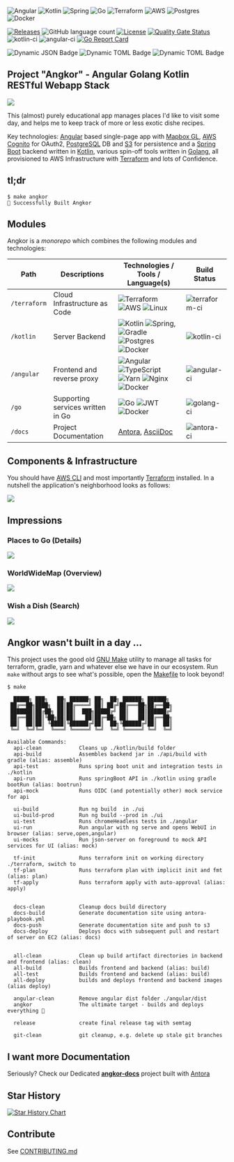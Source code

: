 ![Angular](https://img.shields.io/badge/angular-%23DD0031.svg?style=for-the-badge&logo=angular&logoColor=white)
![Kotlin](https://img.shields.io/badge/kotlin-%230095D5.svg?style=for-the-badge&logo=kotlin&logoColor=white)
![Spring](https://img.shields.io/badge/spring-%236DB33F.svg?style=for-the-badge&logo=spring&logoColor=white)
![Go](https://img.shields.io/badge/go-%2300ADD8.svg?style=for-the-badge&logo=go&logoColor=white)
![Terraform](https://img.shields.io/badge/terraform-%235835CC.svg?style=for-the-badge&logo=terraform&logoColor=white)
![AWS](https://img.shields.io/badge/AWS-%23FF9900.svg?style=for-the-badge&logo=amazon-aws&logoColor=white)
![Postgres](https://img.shields.io/badge/postgres-%23316192.svg?style=for-the-badge&logo=postgresql&logoColor=white)
![Docker](https://img.shields.io/badge/docker-%230db7ed.svg?style=for-the-badge&logo=docker&logoColor=white)

[![Releases](https://img.shields.io/github/v/tag/tillkuhn/angkor?color=blue)](https://github.com/tillkuhn/angkor/releases)
![GitHub language count](https://img.shields.io/github/languages/count/tillkuhn/angkor)
[![License](https://img.shields.io/github/license/tillkuhn/angkor?color=blue)](https://github.com/tillkuhn/angkor/blob/master/LICENSE)
[![Quality Gate Status](https://sonarcloud.io/api/project_badges/measure?project=angkor-api&metric=alert_status)](https://sonarcloud.io/dashboard?id=angkor-api)
![kotlin-ci](https://github.com/tillkuhn/angkor/workflows/kotlin-ci/badge.svg)
![angular-ci](https://github.com/tillkuhn/angkor/workflows/angular-ci/badge.svg) 
[![Go Report Card](https://goreportcard.com/badge/github.com/tillkuhn/angkor)](https://goreportcard.com/report/github.com/tillkuhn/angkor)

[//]: # (COOL: dynamic TOML Badge https://shields.io/badges/dynamic-toml-badge)
![Dynamic JSON Badge](https://img.shields.io/badge/dynamic/json?url=https%3A%2F%2Fraw.githubusercontent.com%2Ftillkuhn%2Fangkor%2Fmain%2Fangular%2Fpackage.json&query=%24.dependencies%5B'%40angular%2Fcore'%5D&label=angular&color=%23c3002f)
![Dynamic TOML Badge](https://img.shields.io/badge/dynamic/toml?url=https%3A%2F%2Fraw.githubusercontent.com%2Ftillkuhn%2Fangkor%2Fmain%2Fkotlin%2Fgradle%2Flibs.versions.toml&query=%24.versions%5B'kotlin'%5D&label=kotlin&color=%23B125EA)
![Dynamic TOML Badge](https://img.shields.io/badge/dynamic/toml?url=https%3A%2F%2Fraw.githubusercontent.com%2Ftillkuhn%2Fangkor%2Fmain%2Fkotlin%2Fgradle%2Flibs.versions.toml&query=%24.versions%5B'spring-boot'%5D&label=spring-boot&color=#6DB33F)


[//]: # ( https://img.shields.io/keybase/pgp/tillkuhn )
[//]: # (check https://github.com/Naereen/badges and https://github.com/Ileriayo/markdown-badges for more interesting badges)

## Project "Angkor" - Angular Golang Kotlin RESTful Webapp Stack
![](docs/modules/ROOT/images/img_4075_angkor_sunrise_pano.jpg)

This (almost) purely educational app manages places I'd like to visit some day, and helps me to keep track of more or less exotic dishe recipes.  

Key technologies: [Angular](https://angular.io/) based single-page app with [Mapbox GL](https://docs.mapbox.com/mapbox-gl-js/api/), [AWS Cognito](https://aws.amazon.com/cognito/) for OAuth2, [PostgreSQL](https://www.postgresql.org/) DB and [S3](https://aws.amazon.com/s3/) for persistence and a [Spring Boot](https://spring.io/projects/spring-boot) backend written in [Kotlin](https://kotlinlang.org/), various spin-off tools written in [Golang](https://golang.org/), all provisioned to AWS Infrastructure with [Terraform](https://www.terraform.io/) and lots of Confidence.

## tl;dr

```shell script
$ make angkor
🌇 Successfully Built Angkor 
```

## Modules

Angkor is a *monorepo* which combines the following modules and technologies:

| Path   | Descriptions                         | Technologies / Tools / Language(s)                                                    | Build Status                                                                          |
|--------|--------------------------------------|---------------------------------------------------------------------|---------------------------------------------------------------------------------------|
| `/terraform` | Cloud Infrastructure as Code         | ![Terraform](https://img.shields.io/badge/terraform-%235835CC.svg?style=for-the-badge&logo=terraform&logoColor=white) ![AWS](https://img.shields.io/badge/AWS-%23FF9900.svg?style=for-the-badge&logo=amazon-aws&logoColor=white) ![Linux](https://img.shields.io/badge/Linux-FCC624?style=for-the-badge&logo=linux&logoColor=black) | ![ terraform-ci](https://github.com/tillkuhn/angkor/workflows/terraform-ci/badge.svg) |
| `/kotlin`   | Server Backend                       | ![Kotlin](https://img.shields.io/badge/kotlin-%230095D5.svg?style=for-the-badge&logo=kotlin&logoColor=white) ![Spring](https://img.shields.io/badge/spring-%236DB33F.svg?style=for-the-badge&logo=spring&logoColor=white), ![Gradle](https://img.shields.io/badge/Gradle-02303A.svg?style=for-the-badge&logo=Gradle&logoColor=white) ![Postgres](https://img.shields.io/badge/postgres-%23316192.svg?style=for-the-badge&logo=postgresql&logoColor=white) ![Docker](https://img.shields.io/badge/docker-%230db7ed.svg?style=for-the-badge&logo=docker&logoColor=white)                                         | ![ kotlin-ci](https://github.com/tillkuhn/angkor/workflows/kotlin-ci/badge.svg)       |
| `/angular`    | Frontend and reverse proxy           | ![Angular](https://img.shields.io/badge/angular-%23DD0031.svg?style=for-the-badge&logo=angular&logoColor=white) ![TypeScript](https://img.shields.io/badge/typescript-%23007ACC.svg?style=for-the-badge&logo=typescript&logoColor=white) ![Yarn](https://img.shields.io/badge/yarn-%232C8EBB.svg?style=for-the-badge&logo=yarn&logoColor=white) ![Nginx](https://img.shields.io/badge/nginx-%23009639.svg?style=for-the-badge&logo=nginx&logoColor=white) ![Docker](https://img.shields.io/badge/docker-%230db7ed.svg?style=for-the-badge&logo=docker&logoColor=white) | ![ angular-ci](https://github.com/tillkuhn/angkor/workflows/angular-ci/badge.svg)     |
| `/go` | Supporting services written in Go | ![Go](https://img.shields.io/badge/go-%2300ADD8.svg?style=for-the-badge&logo=go&logoColor=white) ![JWT](https://img.shields.io/badge/JWT-black?style=for-the-badge&logo=JSON%20web%20tokens) ![Docker](https://img.shields.io/badge/docker-%230db7ed.svg?style=for-the-badge&logo=docker&logoColor=white)| ![ golang-ci](https://github.com/tillkuhn/angkor/workflows/golang-ci/badge.svg)       |
| `/docs`  | Project Documentation                | [Antora](https://antora.org/), [AsciiDoc](https://asciidoc-py.github.io/)                             | ![ antora-ci](https://github.com/tillkuhn/angkor/workflows/antora-ci/badge.svg)       | 

## Components & Infrastructure

You should have [AWS CLI](http://docs.aws.amazon.com/cli/latest/userguide/installing.html) and most importantly [Terraform](https://www.terraform.io/intro/getting-started/install.html) installed.
In a nutshell the application's neighborhood looks as follows: 

![](https://timafe.files.wordpress.com/2021/05/anchorarch5.png)

## Impressions

### Places to Go (Details)
![](docs/modules/ROOT/images/preview_places.jpg)

### WorldWideMap (Overview)
![](docs/modules/ROOT/images/preview_map.jpg)

### Wish a Dish (Search)
![](docs/modules/ROOT/images/preview_dishes.jpg)

## Angkor wasn't built in a day ...

This project uses the good old [GNU Make](https://www.gnu.org/software/make/) utility to manage all tasks for terraform, gradle, yarn and whatever else we have in our ecosystem. Run `make` without args to see what's possible, open the [Makefile](./Makefile) to look beyond!

```shell script
$ make

  █████╗ ███╗   ██╗ ██████╗ ██╗  ██╗ ██████╗ ██████╗
 ██╔══██╗████╗  ██║██╔════╝ ██║ ██╔╝██╔═══██╗██╔══██╗
 ███████║██╔██╗ ██║██║  ███╗█████╔╝ ██║   ██║██████╔╝
 ██╔══██║██║╚██╗██║██║   ██║██╔═██╗ ██║   ██║██╔══██╗
 ██║  ██║██║ ╚████║╚██████╔╝██║  ██╗╚██████╔╝██║  ██║
 ╚═╝  ╚═╝╚═╝  ╚═══╝ ╚═════╝ ╚═╝  ╚═╝ ╚═════╝ ╚═╝  ╚═╝

Available Commands:
  api-clean            Cleans up ./kotlin/build folder
  api-build            Assembles backend jar in ./api/build with gradle (alias: assemble)
  api-test             Runs spring boot unit and integration tests in ./kotlin
  api-run              Runs springBoot API in ./kotlin using gradle bootRun (alias: bootrun)
  api-mock             Runs OIDC (and potentially other) mock service for api

  ui-build             Run ng build  in ./ui
  ui-build-prod        Run ng build --prod in ./ui
  ui-test              Runs chromeHeadless tests in ./angular
  ui-run               Run angular with ng serve and opens WebUI in browser (alias: serve,open,angular)
  ui-mocks             Run json-server on foreground to mock API services for UI (alias: mock)

  tf-init              Runs terraform init on working directory ./terraform, switch to
  tf-plan              Runs terraform plan with implicit init and fmt (alias: plan)
  tf-apply             Runs terraform apply with auto-approval (alias: apply)


  docs-clean           Cleanup docs build directory
  docs-build           Generate documentation site using antora-playbook.yml
  docs-push            Generate documentation site and push to s3
  docs-deploy          Deploys docs with subsequent pull and restart of server on EC2 (alias: docs)


  all-clean            Clean up build artifact directories in backend and frontend (alias: clean)
  all-build            Builds frontend and backend (alias: build)
  all-test             Builds frontend and backend (alias: build)
  all-deploy           builds and deploys frontend and backend images (alias deploy)

  angular-clean        Remove angular dist folder ./angular/dist
  angkor               The ultimate target - builds and deploys everything 🦄

  release              create final release tag with semtag

  git-clean            git cleanup, e.g. delete up stale git branches
```

## I want more Documentation

Seriously? Check our Dedicated **[angkor-docs](https://dev.timafe.net/angkor-docs/angkor-docs/)**  project built with [Antora](https://antora.org/)

## Star History

[![Star History Chart](https://api.star-history.com/svg?repos=tillkuhn/angkor&type=Date)](https://star-history.com/#tillkuhn/angkor&Date)

## Contribute

See [CONTRIBUTING.md](./CONTRIBUTING.md)
